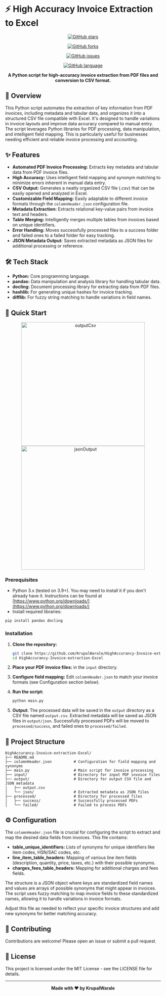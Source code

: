 # ⚡ High Accuracy Invoice Extraction to Excel

<div align="center">

[![GitHub stars](https://img.shields.io/github/stars/KrupalWarale/HighAccurancy-Invoice-extraction-Excel?style=for-the-badge)](https://github.com/KrupalWarale/HighAccurancy-Invoice-extraction-Excel/stargazers)

[![GitHub forks](https://img.shields.io/github/forks/KrupalWarale/HighAccurancy-Invoice-extraction-Excel?style=for-the-badge)](https://github.com/KrupalWarale/HighAccurancy-Invoice-extraction-Excel/network)

[![GitHub issues](https://img.shields.io/github/issues/KrupalWarale/HighAccurancy-Invoice-extraction-Excel?style=for-the-badge)](https://github.com/KrupalWarale/HighAccurancy-Invoice-extraction-Excel/issues)

[![GitHub language](https://img.shields.io/github/languages/top/KrupalWarale/HighAccurancy-Invoice-extraction-Excel?style=for-the-badge)](https://github.com/KrupalWarale/HighAccurancy-Invoice-extraction-Excel)


**A Python script for high-accuracy invoice extraction from PDF files and conversion to CSV format.**

</div>

## 📖 Overview

This Python script automates the extraction of key information from PDF invoices, including metadata and tabular data, and organizes it into a structured CSV file compatible with Excel. It's designed to handle variations in invoice layouts and improve data accuracy compared to manual entry. The script leverages Python libraries for PDF processing, data manipulation, and intelligent field mapping. This is particularly useful for businesses needing efficient and reliable invoice processing and accounting.

## ✨ Features

- **Automated PDF Invoice Processing:** Extracts key metadata and tabular data from PDF invoice files.
- **High Accuracy:** Uses intelligent field mapping and synonym matching to minimize errors inherent in manual data entry.
- **CSV Output:** Generates a neatly organized CSV file (.csv) that can be easily opened and analyzed in Excel.
- **Customizable Field Mapping:** Easily adaptable to different invoice formats through the `colomnHeader.json` configuration file.
- **Metadata Extraction:** Extracts relational key-value pairs from invoice text and headers.
- **Table Merging:** Intelligently merges multiple tables from invoices based on unique identifiers.
- **Error Handling:** Moves successfully processed files to a success folder and failed ones to a failed folder for easy tracking.
- **JSON Metadata Output:** Saves extracted metadata as JSON files for additional processing or reference.

## 🛠️ Tech Stack

- **Python:** Core programming language.
- **pandas:** Data manipulation and analysis library for handling tabular data.
- **docling:** Document processing library for extracting data from PDF files.
- **hashlib:** For generating unique hashes for invoice tracking.
- **difflib:** For fuzzy string matching to handle variations in field names.

## 🚀 Quick Start

<p align="center">
  <img src="https://github.com/user-attachments/assets/a54ed951-988b-4f4d-8bd3-4af0a309c5b8" alt="outputCsv" height="400">
  <img src="https://github.com/user-attachments/assets/e20527f7-f1b2-480b-8f71-3403118bbb8f" alt="jsonOutput" height="400">
</p>


### Prerequisites

- Python 3.x (tested on 3.9+). You may need to install it if you don't already have it. Instructions can be found at [https://www.python.org/downloads/](https://www.python.org/downloads/)
- Install required libraries:
```bash
pip install pandas docling
```

### Installation

1. **Clone the repository:**
   ```bash
   git clone https://github.com/KrupalWarale/HighAccurancy-Invoice-extraction-Excel.git
   cd HighAccurancy-Invoice-extraction-Excel
   ```

2. **Place your PDF invoice files:** in the `input` directory.

3. **Configure field mapping:** Edit `colomnHeader.json` to match your invoice formats (see Configuration section below).

4. **Run the script:**
   ```bash
   python main.py
   ```

5. **Output:** The processed data will be saved in the `output` directory as a CSV file named `output.csv`. Extracted metadata will be saved as JSON files in `output/json`. Successfully processed PDFs will be moved to `processed/success`, and failed ones to `processed/failed`.
   

## 📁 Project Structure

```
HighAccurancy-Invoice-extraction-Excel/
├── README.md
├── colomnHeader.json          # Configuration for field mapping and synonyms
├── main.py                    # Main script for invoice processing
├── input/                     # Directory for input PDF invoice files
├── output/                    # Directory for output CSV file and JSON metadata
│   ├── output.csv
│   └── json/                  # Extracted metadata as JSON files
├── processed/                 # Directory for processed files
│   ├── success/               # Successfully processed PDFs
│   └── failed/                # Failed to process PDFs
```

## ⚙️ Configuration

The `colomnHeader.json` file is crucial for configuring the script to extract and map the desired data fields from invoices. This file contains:

- **table_unique_identifiers:** Lists of synonyms for unique identifiers like item codes, HSN/SAC codes, etc.
- **line_item_table_headers:** Mapping of various line item fields (description, quantity, price, taxes, etc.) with their possible synonyms.
- **charges_fees_table_headers:** Mapping for additional charges and fees fields.

The structure is a JSON object where keys are standardized field names and values are arrays of possible synonyms that might appear in invoices. The script uses fuzzy matching to map invoice fields to these standardized names, allowing it to handle variations in invoice formats.

Adjust this file as needed to reflect your specific invoice structures and add new synonyms for better matching accuracy.

## 🤝 Contributing

Contributions are welcome! Please open an issue or submit a pull request.

## 📄 License

This project is licensed under the MIT License - see the LICENSE file for details.

---

<div align="center">

**Made with ❤️ by KrupalWarale**

</div>
